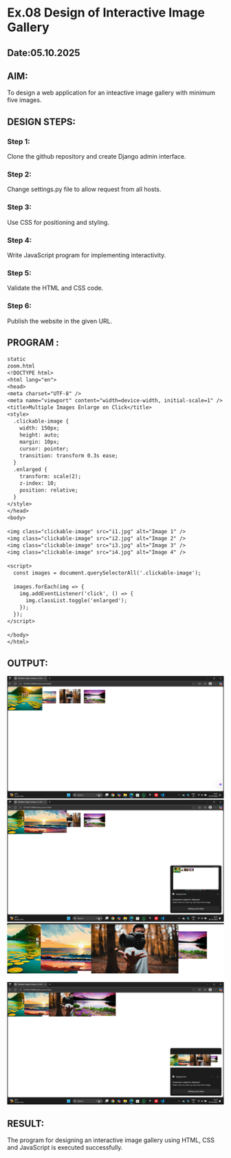 # Ex.08 Design of Interactive Image Gallery
## Date:05.10.2025

## AIM:
To design a web application for an inteactive image gallery with minimum five images.

## DESIGN STEPS:

### Step 1:
Clone the github repository and create Django admin interface.

### Step 2:
Change settings.py file to allow request from all hosts.

### Step 3:
Use CSS for positioning and styling.

### Step 4:
Write JavaScript program for implementing interactivity.

### Step 5:
Validate the HTML and CSS code.

### Step 6:
Publish the website in the given URL.

## PROGRAM :
```
static
zoom.html
<!DOCTYPE html>
<html lang="en">
<head>
<meta charset="UTF-8" />
<meta name="viewport" content="width=device-width, initial-scale=1" />
<title>Multiple Images Enlarge on Click</title>
<style>
  .clickable-image {
    width: 150px;
    height: auto;
    margin: 10px;
    cursor: pointer;
    transition: transform 0.3s ease;
  }
  .enlarged {
    transform: scale(2);
    z-index: 10;
    position: relative;
  }
</style>
</head>
<body>

<img class="clickable-image" src="i1.jpg" alt="Image 1" />
<img class="clickable-image" src="i2.jpg" alt="Image 2" />
<img class="clickable-image" src="i3.jpg" alt="Image 3" />
<img class="clickable-image" src="i4.jpg" alt="Image 4" />

<script>
  const images = document.querySelectorAll('.clickable-image');

  images.forEach(img => {
    img.addEventListener('click', () => {
      img.classList.toggle('enlarged');
    });
  });
</script>

</body>
</html>
```
## OUTPUT:
![alt text](<Screenshot 2025-10-05 195745-1.png>) 
![alt text](<Screenshot 2025-10-05 195749-1.png>) 
![alt text](<Screenshot 2025-10-05 195757-1.png>) 
![alt text](<Screenshot 2025-10-05 195802-1.png>)
## RESULT:
The program for designing an interactive image gallery using HTML, CSS and JavaScript is executed successfully.
